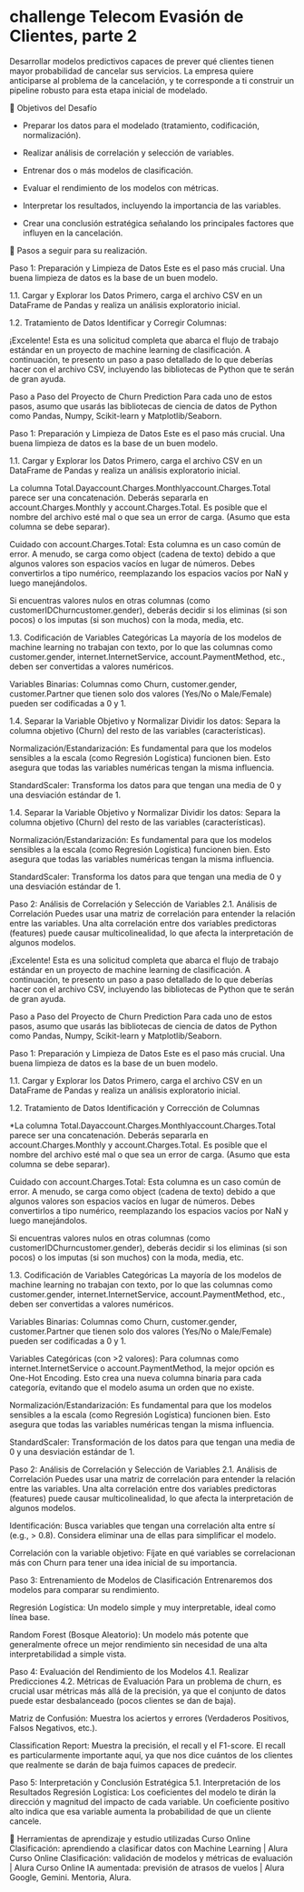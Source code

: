 # challenge Telecom Evasión de Clientes, parte 2
Desarrollar modelos predictivos capaces de prever qué clientes tienen mayor probabilidad de cancelar sus servicios.  La empresa quiere anticiparse al problema de la cancelación, y te corresponde a ti construir un pipeline robusto para esta etapa inicial de modelado.

🧠 Objetivos del Desafío

* Preparar los datos para el modelado (tratamiento, codificación, normalización).

* Realizar análisis de correlación y selección de variables.

* Entrenar dos o más modelos de clasificación.

* Evaluar el rendimiento de los modelos con métricas.

* Interpretar los resultados, incluyendo la importancia de las variables.

* Crear una conclusión estratégica señalando los principales factores que influyen en la cancelación.

🧠 Pasos a seguir para su realización.

Paso 1: Preparación y Limpieza de Datos
Este es el paso más crucial. Una buena limpieza de datos es la base de un buen modelo.

1.1. Cargar y Explorar los Datos
Primero, carga el archivo CSV en un DataFrame de Pandas y realiza un análisis exploratorio inicial.

1.2. Tratamiento de Datos
Identificar y Corregir Columnas:

¡Excelente! Esta es una solicitud completa que abarca el flujo de trabajo estándar en un proyecto de machine learning de clasificación. A continuación, te presento un paso a paso detallado de lo que deberías hacer con el archivo CSV, incluyendo las bibliotecas de Python que te serán de gran ayuda.

Paso a Paso del Proyecto de Churn Prediction
Para cada uno de estos pasos, asumo que usarás las bibliotecas de ciencia de datos de Python como Pandas, Numpy, Scikit-learn y Matplotlib/Seaborn.

Paso 1: Preparación y Limpieza de Datos
Este es el paso más crucial. Una buena limpieza de datos es la base de un buen modelo.

1.1. Cargar y Explorar los Datos
Primero, carga el archivo CSV en un DataFrame de Pandas y realiza un análisis exploratorio inicial.

La columna Total.Dayaccount.Charges.Monthlyaccount.Charges.Total parece ser una concatenación. Deberás separarla en account.Charges.Monthly y account.Charges.Total. Es posible que el nombre del archivo esté mal o que sea un error de carga. (Asumo que esta columna se debe separar).

Cuidado con account.Charges.Total: Esta columna es un caso común de error. A menudo, se carga como object (cadena de texto) debido a que algunos valores son espacios vacíos en lugar de números. Debes convertirlos a tipo numérico, reemplazando los espacios vacíos por NaN y luego manejándolos.

Si encuentras valores nulos en otras columnas (como customerIDChurncustomer.gender), deberás decidir si los eliminas (si son pocos) o los imputas (si son muchos) con la moda, media, etc.

1.3. Codificación de Variables Categóricas
La mayoría de los modelos de machine learning no trabajan con texto, por lo que las columnas como customer.gender, internet.InternetService, account.PaymentMethod, etc., deben ser convertidas a valores numéricos.

Variables Binarias: Columnas como Churn, customer.gender, customer.Partner que tienen solo dos valores (Yes/No o Male/Female) pueden ser codificadas a 0 y 1.

1.4. Separar la Variable Objetivo y Normalizar
Dividir los datos: Separa la columna objetivo (Churn) del resto de las variables (características).

Normalización/Estandarización: Es fundamental para que los modelos sensibles a la escala (como Regresión Logística) funcionen bien. Esto asegura que todas las variables numéricas tengan la misma influencia.

StandardScaler: Transforma los datos para que tengan una media de 0 y una desviación estándar de 1.

1.4. Separar la Variable Objetivo y Normalizar
Dividir los datos: Separa la columna objetivo (Churn) del resto de las variables (características).

Normalización/Estandarización: Es fundamental para que los modelos sensibles a la escala (como Regresión Logística) funcionen bien. Esto asegura que todas las variables numéricas tengan la misma influencia.

StandardScaler: Transforma los datos para que tengan una media de 0 y una desviación estándar de 1.

Paso 2: Análisis de Correlación y Selección de Variables
2.1. Análisis de Correlación
Puedes usar una matriz de correlación para entender la relación entre las variables. Una alta correlación entre dos variables predictoras (features) puede causar multicolinealidad, lo que afecta la interpretación de algunos modelos.

¡Excelente! Esta es una solicitud completa que abarca el flujo de trabajo estándar en un proyecto de machine learning de clasificación. A continuación, te presento un paso a paso detallado de lo que deberías hacer con el archivo CSV, incluyendo las bibliotecas de Python que te serán de gran ayuda.

Paso a Paso del Proyecto de Churn Prediction
Para cada uno de estos pasos, asumo que usarás las bibliotecas de ciencia de datos de Python como Pandas, Numpy, Scikit-learn y Matplotlib/Seaborn.

Paso 1: Preparación y Limpieza de Datos
Este es el paso más crucial. Una buena limpieza de datos es la base de un buen modelo.

1.1. Cargar y Explorar los Datos
Primero, carga el archivo CSV en un DataFrame de Pandas y realiza un análisis exploratorio inicial.

1.2. Tratamiento de Datos
Identificación  y Corrección de  Columnas

 *La columna Total.Dayaccount.Charges.Monthlyaccount.Charges.Total parece ser una concatenación. Deberás separarla en account.Charges.Monthly y account.Charges.Total. Es posible que el nombre del archivo esté mal o que sea un error de carga. (Asumo que esta columna se debe separar).

Cuidado con account.Charges.Total: Esta columna es un caso común de error. A menudo, se carga como object (cadena de texto) debido a que algunos valores son espacios vacíos en lugar de números. Debes convertirlos a tipo numérico, reemplazando los espacios vacíos por NaN y luego manejándolos.

Si encuentras valores nulos en otras columnas (como customerIDChurncustomer.gender), deberás decidir si los eliminas (si son pocos) o los imputas (si son muchos) con la moda, media, etc.

1.3. Codificación de Variables Categóricas
La mayoría de los modelos de machine learning no trabajan con texto, por lo que las columnas como customer.gender, internet.InternetService, account.PaymentMethod, etc., deben ser convertidas a valores numéricos.

Variables Binarias: Columnas como Churn, customer.gender, customer.Partner que tienen solo dos valores (Yes/No o Male/Female) pueden ser codificadas a 0 y 1.

Variables Categóricas (con >2 valores): Para columnas como internet.InternetService o account.PaymentMethod, la mejor opción es One-Hot Encoding. Esto crea una nueva columna binaria para cada categoría, evitando que el modelo asuma un orden que no existe.


Normalización/Estandarización: Es fundamental para que los modelos sensibles a la escala (como Regresión Logística) funcionen bien. Esto asegura que todas las variables numéricas tengan la misma influencia.

StandardScaler: Transformación de  los datos para que tengan una media de 0 y una desviación estándar de 1.

Paso 2: Análisis de Correlación y Selección de Variables
2.1. Análisis de Correlación
Puedes usar una matriz de correlación para entender la relación entre las variables. Una alta correlación entre dos variables predictoras (features) puede causar multicolinealidad, lo que afecta la interpretación de algunos modelos.

Identificación: Busca variables que tengan una correlación alta entre sí (e.g., > 0.8). Considera eliminar una de ellas para simplificar el modelo.

Correlación con la variable objetivo: Fíjate en qué variables se correlacionan más con Churn para tener una idea inicial de su importancia.

Paso 3: Entrenamiento de Modelos de Clasificación
Entrenaremos dos modelos para comparar su rendimiento.

Regresión Logística: Un modelo simple y muy interpretable, ideal como línea base.

Random Forest (Bosque Aleatorio): Un modelo más potente que generalmente ofrece un mejor rendimiento sin necesidad de una alta interpretabilidad a simple vista.

Paso 4: Evaluación del Rendimiento de los Modelos
4.1. Realizar Predicciones
4.2. Métricas de Evaluación
Para un problema de churn, es crucial usar métricas más allá de la precisión, ya que el conjunto de datos puede estar desbalanceado (pocos clientes se dan de baja).

Matriz de Confusión: Muestra los aciertos y errores (Verdaderos Positivos, Falsos Negativos, etc.).

Classification Report: Muestra la precisión, el recall y el F1-score. El recall es particularmente importante aquí, ya que nos dice cuántos de los clientes que realmente se darán de baja fuimos capaces de predecir.

Paso 5: Interpretación y Conclusión Estratégica
5.1. Interpretación de  los Resultados
Regresión Logística: Los coeficientes del modelo te dirán la dirección y magnitud del impacto de cada variable. Un coeficiente positivo alto indica que esa variable aumenta la probabilidad de que un cliente cancele.

🧠 Herramientas de aprendizaje y estudio  utilizadas
Curso Online Clasificación: aprendiendo a clasificar datos con Machine Learning | Alura
Curso Online Clasificación: validación de modelos y métricas de evaluación | Alura
Curso Online IA aumentada: previsión de atrasos de vuelos | Alura
Google, Gemini.
Mentoria, Alura.






